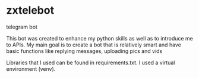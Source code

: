 # zxtelebot
telegram bot

This bot was created to enhance my python skills as well as to introduce me to APIs. 
My main goal is to create a bot that is relatively smart and have basic functions like replying messages, uploading pics and vids

Libraries that I used can be found in requirements.txt. I used a virtual environment (venv).
